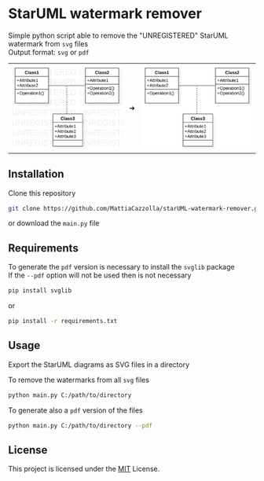 # StarUML watermark remover

Simple python script able to remove the "UNREGISTERED" StarUML watermark from <code>svg</code> files\
Output format:  <code>svg</code> or  <code>pdf</code> 

<table align = "center" style="border=none!important;">
  <tr>
    <td> <img src="example/watermark.svg" width="256"/> </td>
    <td> ➜ </td>
    <td>  <img src="example/clear.svg" width="256"/> </td>
  </tr>
</table>

## Installation
Clone this repository
```bash
git clone https://github.com/MattiaCazzolla/starUML-watermark-remover.git
```
or download the <code>main.py</code> file

## Requirements
To generate the <code>pdf</code> version is necessary to install the <code>svglib</code> package\
If the <code>--pdf</code> option will not be used then is not necessary

```bash
pip install svglib
```
or
```bash
pip install -r requirements.txt
```

##  Usage
Export the StarUML diagrams as SVG files in a directory

To remove the watermarks from all <code>svg</code> files 
```bash
python main.py C:/path/to/directory
```
To generate also a <code>pdf</code> version of the files
```bash
python main.py C:/path/to/directory --pdf
```
## License
This project is licensed under the [MIT](LICENSE) License.
